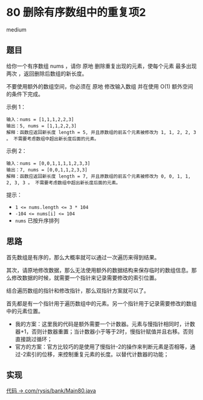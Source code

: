 # 80 删除有序数组中的重复项2

medium

## 题目

给你一个有序数组 nums ，请你 原地 删除重复出现的元素，使每个元素 最多出现两次 ，返回删除后数组的新长度。

不要使用额外的数组空间，你必须在 原地 修改输入数组 并在使用 O(1) 额外空间的条件下完成。


示例 1：
```
输入：nums = [1,1,1,2,2,3]
输出：5, nums = [1,1,2,2,3]
解释：函数应返回新长度 length = 5, 并且原数组的前五个元素被修改为 1, 1, 2, 2, 3 。 不需要考虑数组中超出新长度后面的元素。
```
示例 2：
```
输入：nums = [0,0,1,1,1,1,2,3,3]
输出：7, nums = [0,0,1,1,2,3,3]
解释：函数应返回新长度 length = 7, 并且原数组的前五个元素被修改为 0, 0, 1, 1, 2, 3, 3 。 不需要考虑数组中超出新长度后面的元素。
```

提示：

- `1 <= nums.length <= 3 * 104`
- `-104 <= nums[i] <= 104`
- `nums` 已按升序排列

## 思路

首先数组是有序的，那么大概率就可以通过一次遍历来得到结果。

其次，请原地修改数据，那么无法使用额外的数据结构来保存临时的数组信息。那么修改数据的时候，就需要一个指针来记录需要修改的索引位置。

结合遍历数组的指针和修改指针，那么双指针方案就可以了。

首先都是有一个指针用于遍历数组中的元素。另一个指针用于记录需要修改的数组中的元素位置。
- 我的方案：这里我的代码是额外需要一个计数器。元素与慢指针相同时，计数器+1，否则计数器重置；当计数器小于等于2时，慢指针赋值并且右移。否则直接跳过循环；
- 官方的方案：官方比较巧的是使用了慢指针-2的操作来判断元素是否相等，通过-2索引的位移，来控制重复元素的长度。以替代计数器的功能；

## 实现

[代码 -> com/rysis/bank/Main80.java](../../src/com/rysis/bank/Main80.java)